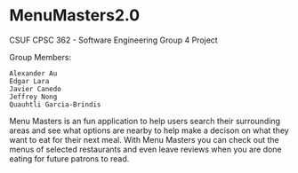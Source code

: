 # MenuMasters2.0

CSUF
CPSC 362 - Software Engineering 
Group 4 Project 

Group Members: 
  
    Alexander Au
    Edgar Lara
    Javier Canedo    
    Jeffrey Nong
    Quauhtli Garcia-Brindis
    
    
Menu Masters is an fun application to help users search their surrounding areas and see what options are nearby to help make a decison on what they want to eat for their next meal. With Menu Masters you can check out the menus of selected restaurants and even leave reviews when you are done eating for future patrons to read. 
    
